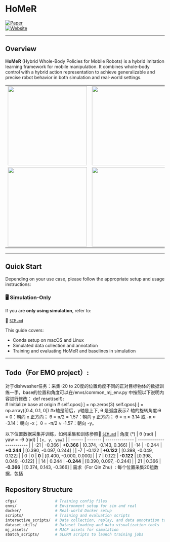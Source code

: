 # HoMeR

[![Paper](https://img.shields.io/badge/Paper-%20%F0%9F%93%84-blue)](https://homer-manip.github.io/assets/paper.pdf)  
[![Website](https://img.shields.io/badge/Website-%F0%9F%8C%90-orange)](https://homer-manip.github.io)

---

## Overview

**HoMeR** (Hybrid Whole-Body Policies for Mobile Robots) is a hybrid imitation learning framework for mobile manipulation. It combines whole-body control with a hybrid action representation to achieve generalizable and precise robot behavior in both simulation and real-world settings.

<table>
  <tr>
    <td><img src="readme_assets/pillow.gif" width="250"/></td>
    <td><img src="readme_assets/remote.gif" width="250"/></td>
    <td><img src="readme_assets/sweeping.gif" width="250"/></td>
  </tr>
  <tr>
    <td><img src="readme_assets/cube.gif" width="250"/></td>
    <td><img src="readme_assets/dishwasher.gif" width="250"/></td>
    <td><img src="readme_assets/cabinet.gif" width="250"/></td>
  </tr>
</table>



---

## Quick Start

Depending on your use case, please follow the appropriate setup and usage instructions:

### 🖥️ Simulation-Only

If you are **only using simulation**, refer to:

📄 [`SIM.md`](SIM.md)

This guide covers:
- Conda setup on macOS and Linux
- Simulated data collection and annotation
- Training and evaluating HoMeR and baselines in simulation

---


## Todo（For EMO project）:
对于dishwasher任务：采集-20 to 20度的位置角度不同的正对目标物体的数据训练一手，base的位置和角度可以在/envs/common_mj_env.py 中按照以下说明内容进行修改：
def reset(self):                              
        # Initialize base at origin
        # self.qpos[:] = np.zeros(3)
        self.qpos[:] = np.array([0.4, 0.1, 0])  #x轴是前后，y轴是上下, θ 是弧度表示Z 轴的旋转角度:θ = 0：朝向 x 正方向；
                                                                    θ = π/2 ≈ 1.57：朝向 y 正方向；
                                                                    θ = π ≈ 3.14 或 -π ≈ -3.14：朝向 -x；
                                                                    θ = -π/2 ≈ -1.57：朝向 -y。

以下位置数据采集并训练，如何采集和训练参照📄 [`SIM.md`](SIM.md)
| 角度 (°) | θ (rad) | yaw = -θ (rad) | `[x, y, yaw]`            |
| ------ | ------- | -------------- | ------------------------ |
| -21    | -0.366  | **+0.366**     | \[0.374, -0.143, 0.366]  |
| -14    | -0.244  | **+0.244**     | \[0.390, -0.097, 0.244]  |
| -7     | -0.122  | **+0.122**     | \[0.398, -0.049, 0.122]  |
| 0      | 0        | **0**         | \[0.400, -0.000, 0.000]  |
| 7      | 0.122   | **-0.122**     | \[0.398,  0.049, -0.122] |
| 14     | 0.244   | **-0.244**     | \[0.390,  0.097, -0.244] |
| 21     | 0.366   | **-0.366**     | \[0.374,  0.143, -0.366] |
需求（For Qin Zhu）:
每个位置采集20组数据，包括




## Repository Structure

```bash
cfgs/                 # Training config files
envs/                 # Environment setup for sim and real
docker/               # Real-world Docker setup
scripts/              # Training and evaluation scripts
interactive_scripts/  # Data collection, replay, and data annotation tools
dataset_utils/        # Dataset loading and data visualization tools
mj_assets/            # MJCF assets for simulation
sbatch_scripts/       # SLURM scripts to launch training jobs

